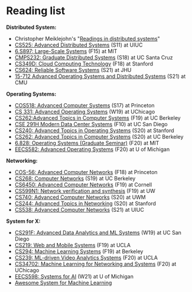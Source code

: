 # Reading list

**Distributed System:**

* Christopher Meiklejohn's "[Readings in distributed systems](http://christophermeiklejohn.com/distributed/systems/2013/07/12/readings-in-distributed-systems.html)"
* [CS525: Advanced Distributed Systems](https://courses.engr.illinois.edu/cs525/sp2011/sched.htm) \(S11\) at UIUC
* [6.S897: Large-Scale Systems](https://cs.stanford.edu/~matei/courses/2015/6.S897/) \(F15\) at MIT
* [CMPS232: Graduate Distributed Systems](https://github.com/palvaro/CMPS232-Spring18/blob/master/readings.md) \(S18\) at UC Santa Cruz
* [CS349D: Cloud Computing Technology](http://web.stanford.edu/class/cs349d/) \(F18\) at Stanford
* [CS624: Reliable Software Systems](https://www.cs.jhu.edu/~huang/cs624/spring21/syllabus.html) \(S21\) at JHU
* [15-712 Advanced Operating Systems and Distributed Systems](https://www.cs.cmu.edu/~15712/index.html) \(S21\) at CMU

**Operating Systems:**

* [COS518: Advanced Computer Systems](https://www.cs.princeton.edu/courses/archive/spr17/cos518/syllabus.html) \(S17\) at Princeton
* [CS 331: Advanced Operating Systems](https://www.classes.cs.uchicago.edu/archive/2020/winter/33100-1/index.html#project) \(W19\) at UChicago
* [CS262:Advanced Topics in Computer Systems](https://people.eecs.berkeley.edu/~kubitron/cs262/index_lectures.html) \(F19\) at UC Berkeley
* [CSE 291H Modern Data Center Systems](https://cseweb.ucsd.edu/~yiying/cse291h-fall19/) \(F10\) at UC San Diego
* [CS240: Advanced Topics in Operating Systems](http://web.stanford.edu/class/cs240/) \(S20\) at Stanford
* [CS262: Advanced Topics in Computer Systems](https://bcourses.berkeley.edu/courses/1489815) \(S20\) at UC Berkeley
* [6.828: Operating Systems \(Graduate Seminar\)](https://abelay.github.io/6828seminar/index.html) \(F20\) at MIT
* [EECS582: Advanced Operating Systems](https://docs.google.com/document/d/17mxnKaPQOh4-BzaLK3jax_aQgPA1nZPTwYxPaX37UHM/edit) \(F20\) at U of Michigan

**Networking:**

* [COS-56: Advanced Computer Networks](https://www.cs.princeton.edu/courses/archive/fall18/cos561/syllabus.html) \(F18\) at Princeton
* [CS268: Computer Networks](https://people.eecs.berkeley.edu/~sylvia/cs268-2019/syllabus.html) \(S19\) at UC Berkeley
* [CS6450: Advanced Computer Networks](https://www.cs.cornell.edu/courses/cs6450/2019fa/) \(F19\) at Cornell
* [CS599N1: Network verification and synthesis](https://courses.cs.washington.edu/courses/cse599n1/19au/index.shtml) \(F19\) at UW
* [CS740: Advanced Computer Networks](http://pages.cs.wisc.edu/~akella/CS740/S20/papers.html) \(S20\) at UWM
* [CS244: Advanced Topics in Networking](http://web.stanford.edu/class/cs244/) \(S20\) at Stanford
* [CS538: Advanced Computer Networks](https://courses.engr.illinois.edu/cs538/sp2021/) \(S21\) at UIUC

**System for X:**

* [CS291F: Advanced Data Analytics and ML Systems](http://cseweb.ucsd.edu/classes/wi19/cse291-f/schedule.html) \(W19\) at UC San Diego
* [CS219: Web and Mobile Systems](http://web.cs.ucla.edu/~ravi/CS219_F19/) \(F19\) at UCLA
* [CS294: Machine Learning Systems](https://ucbrise.github.io/cs294-ai-sys-fa19/) \(F19\) at Berkeley
* [CS239: ML-driven Video Analytics Systems](http://web.cs.ucla.edu/~ravi/CS239_F20/) \(F20\) at UCLA
* [CS34702: Machine Learning for Networking and Systems](https://people.cs.uchicago.edu/~junchenj/34702-f20/) \(F20\) at UChicago
* [EECS598: Systems for AI](https://github.com/mosharaf/eecs598/tree/w21-ai) \(W21\) at U of Michigan
* [Awesome System for Machine Learning](https://github.com/HuaizhengZhang/Awesome-System-for-Machine-Learning)
